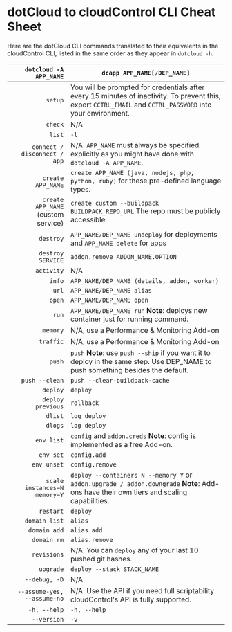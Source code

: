 # dotCloud to cloudControl CLI Cheat Sheet

Here are the dotCloud CLI commands translated to their equivalents in
the cloudControl CLI, listed in the same order as they appear in
`dotcloud -h`.

`dotcloud -A APP_NAME`| `dcapp APP_NAME[/DEP_NAME]`
---------------------:|-------------------------------
`setup` | You will be prompted for credentials after every 15 minutes of inactivity. To prevent this, export `CCTRL_EMAIL` and `CCTRL_PASSWORD` into your environment.
`check` | N/A
`list` | `-l`
`connect / disconnect / app` | N/A. `APP_NAME` must always be specified explicitly as you might have done with `dotcloud -A APP_NAME`.
`create APP_NAME` | `create APP_NAME (java, nodejs, php, python, ruby)` for these pre-defined language types.
`create APP_NAME` (custom service) | `create custom --buildpack BUILDPACK_REPO_URL` The repo must be publicly accessible.
`destroy` | `APP_NAME/DEP_NAME undeploy` for deployments and `APP_NAME delete` for apps
`destroy SERVICE` | `addon.remove ADDON_NAME.OPTION`
`activity` | N/A
`info` | `APP_NAME/DEP_NAME (details, addon, worker)`
`url` | `APP_NAME/DEP_NAME alias`
`open` | `APP_NAME/DEP_NAME open`
`run` | `APP_NAME/DEP_NAME run` **Note**: deploys new container just for running command.
`memory` | N/A, use a Performance & Monitoring Add-on
`traffic` | N/A, use a Performance & Monitoring Add-on
`push` | `push` **Note**: use `push --ship` if you want it to deploy in the same step. Use DEP_NAME to push something besides the default.
`push --clean` | `push --clear-buildpack-cache`
`deploy` | `deploy`
`deploy previous` | `rollback`
`dlist` | `log deploy`
`dlogs` | `log deploy`
`env list` | `config` and `addon.creds` **Note**: config is implemented as a free Add-on.
`env set` | `config.add`
`env unset` | `config.remove`
`scale instances=N memory=Y` | `deploy --containers N --memory Y` or `addon.upgrade / addon.downgrade` **Note**: Add-ons have their own tiers and scaling capabilities.
`restart` | `deploy`
`domain list` | `alias`
`domain add` | `alias.add`
`domain rm` | `alias.remove`
`revisions` | N/A. You can `deploy` any of your last 10 pushed git hashes.
`upgrade` | `deploy --stack STACK_NAME`
`--debug, -D` | N/A
`--assume-yes, --assume-no` | N/A. Use the API if you need full scriptability. cloudControl's API is fully supported.
`-h, --help` | `-h, --help`
`--version` | `-v`
 
